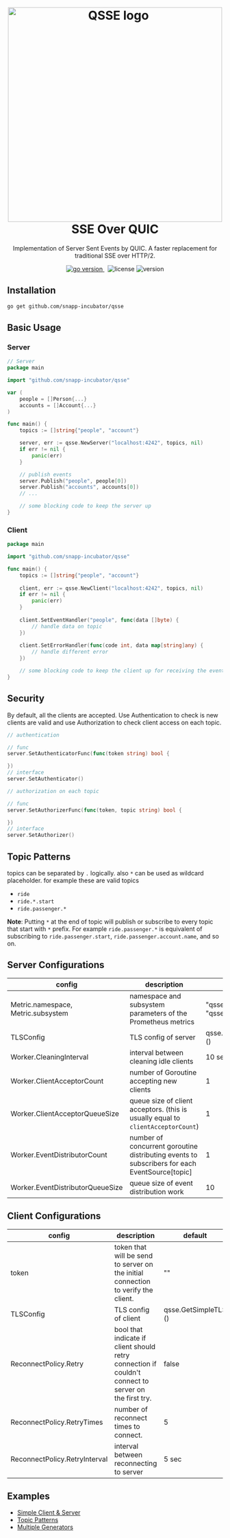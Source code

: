 <h1 align="center">
  <img alt="QSSE logo" src="assets/icon.png" width="500px"/><br/>
  SSE Over QUIC
</h1>
<p align="center">Implementation of Server Sent Events by QUIC. A faster replacement for traditional SSE over HTTP/2.</p>

<p align="center">
<a href="https://pkg.go.dev/github.com/snapp-incubator/qsse/v3?tab=doc"target="_blank">
    <img src="https://img.shields.io/badge/Go-1.18+-00ADD8?style=for-the-badge&logo=go" alt="go version" />
</a>&nbsp;
<img src="https://img.shields.io/badge/license-apache_2.0-red?style=for-the-badge&logo=none" alt="license" />

<img src="https://img.shields.io/badge/Version-1.2.0-informational?style=for-the-badge&logo=none" alt="version" />
</p>


## Installation
```bash
go get github.com/snapp-incubator/qsse
```

## Basic Usage

### Server
```Go
// Server
package main

import "github.com/snapp-incubator/qsse"

var (
    people = []Person{...}
    accounts = []Account{...}
) 

func main() {
	topics := []string{"people", "account"}

	server, err := qsse.NewServer("localhost:4242", topics, nil)
	if err != nil {
		panic(err)
	}

	// publish events
	server.Publish("people", people[0])
	server.Publish("accounts", accounts[0])
	// ...

	// some blocking code to keep the server up
}
```

### Client
```Go
package main

import "github.com/snapp-incubator/qsse"

func main() {
    topics := []string{"people", "account"}
    
    client, err := qsse.NewClient("localhost:4242", topics, nil)
    if err != nil {
        panic(err)
    }
	
    client.SetEventHandler("people", func(data []byte) {
        // handle data on topic
    })
	
    client.SetErrorHandler(func(code int, data map[string]any) { 
        // handle different error
    })

	// some blocking code to keep the client up for receiving the events
}
```

## Security
By default, all the clients are accepted. Use Authentication to check is new clients are valid and use Authorization to check client access on each topic.
```Go
// authentication

// func
server.SetAuthenticatorFunc(func(token string) bool {

})
// interface
server.SetAuthenticator()

// authorization on each topic

// func
server.SetAuthorizerFunc(func(token, topic string) bool {

})
// interface
server.SetAuthorizer()
```

## Topic Patterns
topics can be separated by `.` logically. also `*` can be used as wildcard placeholder. for example these are valid topics 
- `ride`
- `ride.*.start`
- `ride.passenger.*` 

**Note**: Putting `*` at the end of topic will publish or subscribe to every topic that start with `*` prefix. For example `ride.passenger.*` is equivalent of subscribing to `ride.passenger.start`, `ride.passenger.account.name`, and so on.

## Server Configurations
| config                                 	 | description                                                                                   	| default                        	|
|------------------------------------------|-----------------------------------------------------------------------------------------------	|--------------------------------	|
| Metric.namespace, <br>Metric.subsystem 	 | namespace and subsystem parameters of the Prometheus metrics                                  	| "qsse",<br>"qsse"              	|
| TLSConfig                              	 | TLS config of server                                                                          	| qsse.GetDefaultTLSConfig<br>() 	|
| Worker.CleaningInterval                	 | interval between cleaning idle clients                                                        	| 10 sec                         	|
| Worker.ClientAcceptorCount             	 | number of Goroutine accepting new clients                                                     	| 1                              	|
| Worker.ClientAcceptorQueueSize         	 | queue size of client acceptors. (this is usually equal to `clientAcceptorCount`)              	| 1                              	|
| Worker.EventDistributorCount           	 | number of concurrent goroutine distributing events to subscribers for each EventSource[topic] 	| 1                              	|
| Worker.EventDistributorQueueSize       	 | queue size of event distribution work                                                         	| 10                             	|

## Client Configurations
| config                        	| description                                                                                          	| default                 	|
|-------------------------------	|------------------------------------------------------------------------------------------------------	|-------------------------	|
| token                         	| token that will be send to server on the initial connection to verify the client.                    	| ""                      	|
| TLSConfig                     	| TLS config of client                                                                                 	| qsse.GetSimpleTLS<br>() 	|
| ReconnectPolicy.Retry         	| bool that indicate if client should retry connection if couldn't connect to server on the first try. 	| false                   	|
| ReconnectPolicy.RetryTimes    	| number of reconnect times to connect.                                                                	| 5                       	|
| ReconnectPolicy.RetryInterval 	| interval between reconnecting to server                                                              	| 5 sec                   	|

## Examples
- [Simple Client & Server](examples/simple)
- [Topic Patterns](examples/topic-pattern)
- [Multiple Generators](examples/multiple-generators)